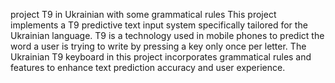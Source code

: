 project T9 in Ukrainian with some grammatical rules
This project implements a T9 predictive text input system specifically tailored for the Ukrainian language. T9 is a technology used in mobile phones to predict the word a user is trying to write by pressing a key only once per letter.
The Ukrainian T9 keyboard in this project incorporates grammatical rules and features to enhance text prediction accuracy and user experience.
